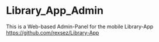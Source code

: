 # Library_App_Admin
This is a Web-based Admin-Panel for the mobile Library-App
https://github.com/rexsez/Library-App

